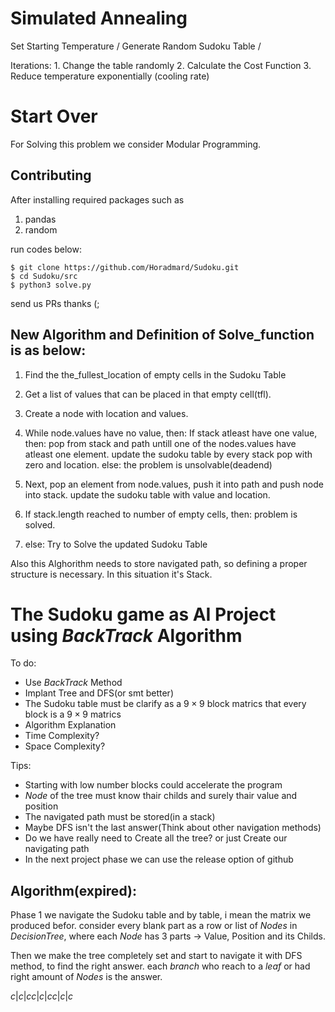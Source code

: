 # Simulated Annealing

Set Starting Temperature / Generate Random Sudoku Table / 

Iterations:
    1. Change the table randomly
    2. Calculate the Cost Function
    3. Reduce temperature exponentially (cooling rate)

# Start Over

For Solving this problem we consider Modular Programming.

## Contributing

After installing required packages such as 
1. pandas
2. random

run codes below:

```
$ git clone https://github.com/Horadmard/Sudoku.git
$ cd Sudoku/src
$ python3 solve.py
```

send us PRs thanks (;

## New Algorithm and Definition of Solve_function is as below:

 1. Find the the_fullest_location of empty cells in the Sudoku Table
 2. Get a list of values that can be placed in that empty cell(tfl).
 3. Create a node with location and values.

 3. While node.values have no value, then:
        If stack atleast have one value, then:
            pop from stack and path untill one of the nodes.values have atleast one element. update the sudoku table by every stack pop with zero and location.
        else: the problem is unsolvable(deadend)

 6. Next, pop an element from node.values, push it into path and push node into stack. 
        update the sudoku table with value and location.

 7. If stack.length reached to number of empty cells, then: 
        problem is solved.
 8. else:
        Try to Solve the updated Sudoku Table


Also this Alghorithm needs to store navigated path, so defining a proper structure is necessary.
In this situation it's Stack.




# The Sudoku game as AI Project using $BackTrack$ Algorithm

To do:
- Use $BackTrack$ Method
- Implant Tree and DFS(or smt better)
- The Sudoku table must be clarify as a $9\times9$ block matrics that every block is a $9\times9$ matrics
- Algorithm Explanation
- Time Complexity?
- Space Complexity?


Tips:
- Starting with low number blocks could accelerate the program
- $Node$ of the tree must know thair childs and surely thair value and position
- The navigated path must be stored(in a stack)
- Maybe DFS isn't the last answer(Think about other navigation methods)
- Do we have really need to Create all the tree? or just Create our navigating path
- In the next project phase we can use the release option of github

## Algorithm(expired):

Phase 1 we navigate the Sudoku table and by table, i mean the matrix we produced befor. consider every blank part as a row or list of $Nodes$ in $Decision Tree$, where each $Node$ has 3 parts -> Value, Position and its Childs.

Then we make the tree completely set and start to navigate it with DFS method, to find the right answer. each $branch$ who reach to a $leaf$ or had right amount of $Nodes$ is the answer.

${
    c|c|c
    c|c|c
    c|c|c
}$

